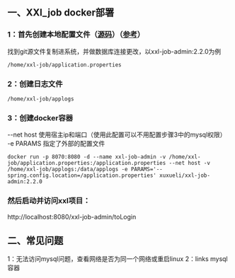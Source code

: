 ## 一、XXl_job docker部署

### 1：首先创建本地配置文件（[源码](https://github.com/xuxueli/xxl-job)）（[参考](https://www.jianshu.com/p/0ca5f622bff8)）
找到git源文件复制进系统，并做数据库连接更改，以xxl-job-admin:2.2.0为例

    /home/xxl-job/application.properties

### 2：创建日志文件
    /home/xxl-job/applogs

### 3：创建docker容器
--net host  使用宿主ip和端口（使用此配置可以不用配置步骤3中的mysql权限）  
-e PARAMS 指定了外部的配置文件

    docker run -p 8070:8080 -d --name xxl-job-admin -v /home/xxl-job/application.properties:/application.properties --net host -v /home/xxl-job/applogs:/data/applogs -e PARAMS='--spring.config.location=/application.properties' xuxueli/xxl-job-admin:2.2.0



### 然后启动并访问xxl项目：
http://localhost:8080/xxl-job-admin/toLogin





## 二、常见问题
1：无法访问mysql问题，查看网络是否为同一个网络或重启linux
2：links mysql容器
